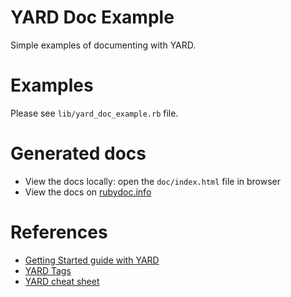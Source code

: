 # YARD Doc Example
Simple examples of documenting with YARD.

# Examples

Please see `lib/yard_doc_example.rb` file.

# Generated docs

- View the docs locally: open the `doc/index.html` file in browser
- View the docs on [rubydoc.info](https://rubydoc.info/github/luislee818/yard_doc_example/master/)

# References
- [Getting Started guide with YARD](https://rubydoc.info/gems/yard/file/docs/GettingStarted.md)
- [YARD Tags](https://www.rubydoc.info/gems/yard/file/docs/Tags.md)
- [YARD cheat sheet](https://gist.github.com/chetan/1827484)
